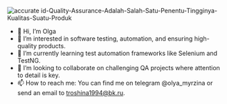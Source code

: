 ![accurate id-Quality-Assurance-Adalah-Salah-Satu-Penentu-Tingginya-Kualitas-Suatu-Produk](https://github.com/user-attachments/assets/eebb1d61-fa07-445b-8b11-fbcf0e196caf)

- 👋 Hi, I’m Olga
- 👀 I’m interested in software testing, automation, and ensuring high-quality products.
- 🌱 I’m currently learning test automation frameworks like Selenium and TestNG.
- 💞️  I’m looking to collaborate on challenging QA projects where attention to detail is key.
- 📫 How to reach me: You can find me on telegram @olya_myrzina or send an email to troshina1994@bk.ru.

<!---
Olyamyr/Olyamyr is a ✨ special ✨ repository because its `README.md` (this file) appears on your GitHub profile.
You can click the Preview link to take a look at your changes.
--->
